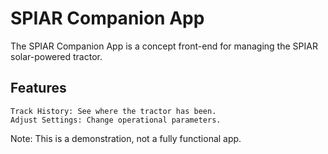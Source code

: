 # SPIAR Companion App

The SPIAR Companion App is a concept front-end for managing the SPIAR solar-powered tractor.

## Features

    Track History: See where the tractor has been.
    Adjust Settings: Change operational parameters.

Note: This is a demonstration, not a fully functional app.
